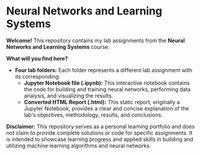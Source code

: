 # Neural Networks and Learning Systems



**Welcome!** This repository contains my lab assignments from the **Neural Networks and Learning Systems** course.

**What will you find here?**

* **Four lab folders:** Each folder represents a different lab assignment with its corresponding:
    * **Jupyter Notebook file (.ipynb):** This interactive notebook contains the code for building and training neural networks, performing data analysis, and visualizing the results.
    * **Converted HTML Report (.html):** This static report, originally a Jupyter Notebook, provides a clear and concise explanation of the lab's objectives, methodology, results, and conclusions.


**Disclaimer:** This repository serves as a personal learning portfolio and does not claim to provide complete solutions or code for specific assignments. It is intended to showcase learning progress and applied skills in building and utilizing machine learning algorithms and neural networks.

